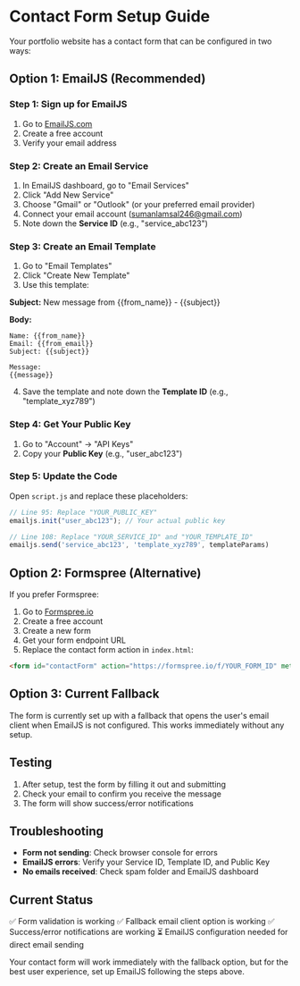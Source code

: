 # Contact Form Setup Guide

Your portfolio website has a contact form that can be configured in two ways:

## Option 1: EmailJS (Recommended)

### Step 1: Sign up for EmailJS
1. Go to [EmailJS.com](https://www.emailjs.com/)
2. Create a free account
3. Verify your email address

### Step 2: Create an Email Service
1. In EmailJS dashboard, go to "Email Services"
2. Click "Add New Service"
3. Choose "Gmail" or "Outlook" (or your preferred email provider)
4. Connect your email account (sumanlamsal246@gmail.com)
5. Note down the **Service ID** (e.g., "service_abc123")

### Step 3: Create an Email Template
1. Go to "Email Templates"
2. Click "Create New Template"
3. Use this template:

**Subject:** New message from {{from_name}} - {{subject}}

**Body:**
```
Name: {{from_name}}
Email: {{from_email}}
Subject: {{subject}}

Message:
{{message}}
```

4. Save the template and note down the **Template ID** (e.g., "template_xyz789")

### Step 4: Get Your Public Key
1. Go to "Account" → "API Keys"
2. Copy your **Public Key** (e.g., "user_abc123")

### Step 5: Update the Code
Open `script.js` and replace these placeholders:

```javascript
// Line 95: Replace "YOUR_PUBLIC_KEY"
emailjs.init("user_abc123"); // Your actual public key

// Line 108: Replace "YOUR_SERVICE_ID" and "YOUR_TEMPLATE_ID"
emailjs.send('service_abc123', 'template_xyz789', templateParams)
```

## Option 2: Formspree (Alternative)

If you prefer Formspree:

1. Go to [Formspree.io](https://formspree.io/)
2. Create a free account
3. Create a new form
4. Get your form endpoint URL
5. Replace the contact form action in `index.html`:

```html
<form id="contactForm" action="https://formspree.io/f/YOUR_FORM_ID" method="POST">
```

## Option 3: Current Fallback

The form is currently set up with a fallback that opens the user's email client when EmailJS is not configured. This works immediately without any setup.

## Testing

1. After setup, test the form by filling it out and submitting
2. Check your email to confirm you receive the message
3. The form will show success/error notifications

## Troubleshooting

- **Form not sending**: Check browser console for errors
- **EmailJS errors**: Verify your Service ID, Template ID, and Public Key
- **No emails received**: Check spam folder and EmailJS dashboard

## Current Status

✅ Form validation is working
✅ Fallback email client option is working
✅ Success/error notifications are working
⏳ EmailJS configuration needed for direct email sending

Your contact form will work immediately with the fallback option, but for the best user experience, set up EmailJS following the steps above.
